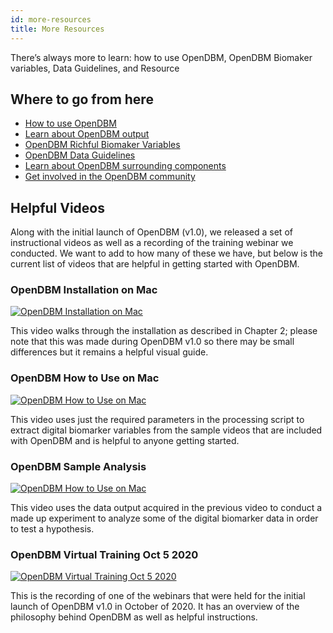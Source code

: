 ```yaml
---
id: more-resources
title: More Resources
---
```


There’s always more to learn: how to use OpenDBM, OpenDBM Biomaker variables, Data Guidelines, and Resource

## Where to go from here

- [How to use OpenDBM](mac-linux-usage)
- [Learn about OpenDBM output](derived-variables)
- [OpenDBM Richful Biomaker Variables](biomaker-variables)
- [OpenDBM Data Guidelines](data-guidelines)
- [Learn about OpenDBM surrounding components](/extras/extras)
- [Get involved in the OpenDBM community](/contributing/overview)

## Helpful Videos

Along with the initial launch of OpenDBM (v1.0), we released a set of instructional videos as well as a recording of the training webinar we conducted. We want to add to how many of these we have, but below is the current list of videos that are helpful in getting started with OpenDBM.

### OpenDBM Installation on Mac

[![OpenDBM Installation on Mac](https://img.youtube.com/vi/CfNFBcf41u0/0.jpg)](https://www.youtube.com/watch?v=CfNFBcf41u0)

This video walks through the installation as described in Chapter 2; please note that this was made during OpenDBM v1.0 so there may be small differences but it remains a helpful visual guide.

### OpenDBM How to Use on Mac

[![OpenDBM How to Use on Mac](https://img.youtube.com/vi/TKON5UcxrwQ/0.jpg)](https://www.youtube.com/watch?v=TKON5UcxrwQ)

This video uses just the required parameters in the processing script to extract digital biomarker variables from the sample videos that are included with OpenDBM and is helpful to anyone getting started.

### OpenDBM Sample Analysis

[![OpenDBM How to Use on Mac](https://img.youtube.com/vi/QQY_QA1Y5BM/0.jpg)](https://www.youtube.com/watch?v=QQY_QA1Y5BM)

This video uses the data output acquired in the previous video to conduct a made up experiment to analyze some of the digital biomarker data in order to test a hypothesis.

### OpenDBM Virtual Training Oct 5 2020

[![OpenDBM Virtual Training Oct 5 2020](https://img.youtube.com/vi/PNS-TQX5CFc/0.jpg)](https://www.youtube.com/watch?v=PNS-TQX5CFc)

This is the recording of one of the webinars that were held for the initial launch of OpenDBM v1.0 in October of 2020. It has an overview of the philosophy behind OpenDBM as well as helpful instructions.
